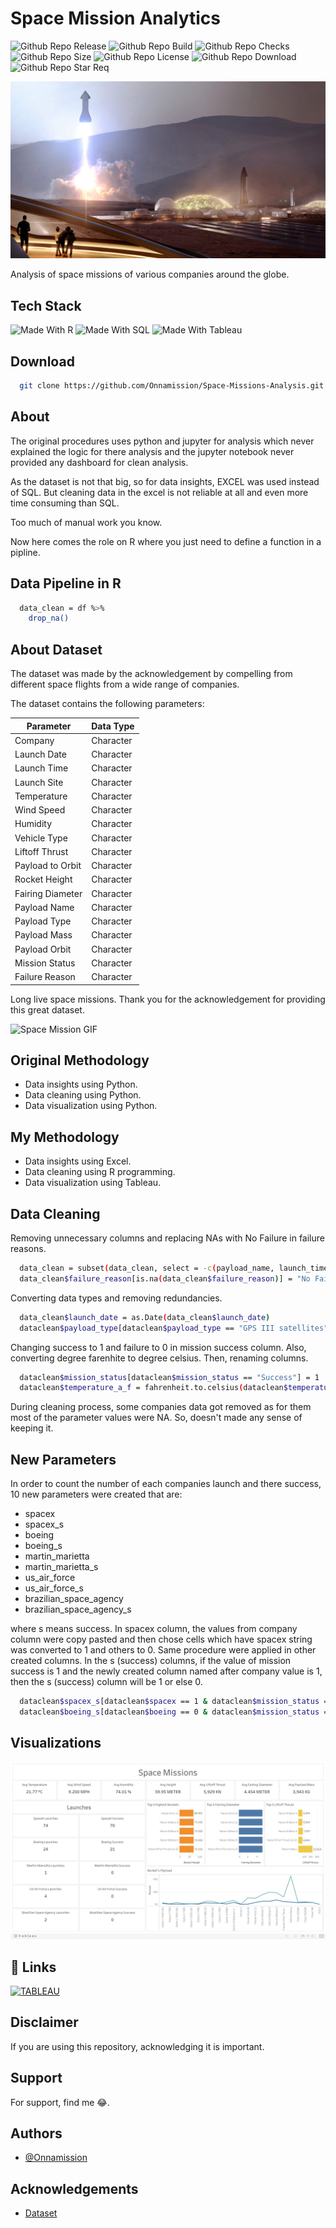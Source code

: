 # Space Mission Analytics

![Github Repo Release](https://img.shields.io/github/release-date/Onnamission/Space-Mission-Analytics)
![Github Repo Build](https://img.shields.io/github/workflow/status/Onnamission/Space-Mission-Analytics/spacemissions)
![Github Repo Checks](https://badgen.net/github/checks/Onnamission/Space-Mission-Analytics/main)
![Github Repo Size](https://img.shields.io/github/repo-size/Onnamission/Space-Mission-Analytics)
![Github Repo License](https://img.shields.io/github/license/Onnamission/Space-Mission-Analytics)
![Github Repo Download](https://img.shields.io/github/downloads/Onnamission/Space-Mission-Analytics/total)
![Github Repo Star Req](https://img.shields.io/badge/%F0%9F%8C%9F-If%20Useful-BC4E99)

![Space Missions](Images/space_missions.jpg)

Analysis of space missions of various companies around the globe.

## Tech Stack

![Made With R](https://img.shields.io/badge/Made%20with-R-red?style=for-the-badge&logo=R)
![Made With SQL](https://img.shields.io/badge/Made%20with-Excel-darkgreen?style=for-the-badge&logo=MICROSOFTEXCEL)
![Made With Tableau](https://img.shields.io/badge/Made%20with-Tableau-orange?style=for-the-badge&logo=Tableau)

## Download

```bash
  git clone https://github.com/Onnamission/Space-Missions-Analysis.git
```

## About

The original procedures uses python and jupyter for analysis which never explained the logic for there analysis and the jupyter notebook never provided any dashboard for clean analysis.

As the dataset is not that big, so for data insights, EXCEL was used instead of SQL. But cleaning data in the excel is not reliable at all and even more time consuming than SQL.

Too much of manual work you know.

Now here comes the role on R where you just need to define a function in a pipline.

## Data Pipeline in R

```bash
  data_clean = df %>%
    drop_na()
```

## About Dataset

The dataset was made by the acknowledgement by compelling from different space flights from a wide range of companies.

The dataset contains the following parameters:

| Parameter             | Data Type                                                                |
| ----------------- | ------------------------------------------------------------------ |
| Company | Character |
| Launch Date | Character |
| Launch Time | Character |
| Launch Site | Character |
| Temperature | Character |
| Wind Speed | Character |
| Humidity | Character |
| Vehicle Type | Character |
| Liftoff Thrust | Character |
| Payload to Orbit | Character |
| Rocket Height | Character |
| Fairing Diameter | Character |
| Payload Name | Character |
| Payload Type | Character |
| Payload Mass | Character |
| Payload Orbit | Character |
| Mission Status | Character |
| Failure Reason | Character |

Long live space missions. Thank you for the acknowledgement for providing this great dataset.

![Space Mission GIF](Images/space_mission.gif)

## Original Methodology
 - Data insights using Python.
 - Data cleaning using Python.
 - Data visualization using Python.
## My Methodology
 - Data insights using Excel.
 - Data cleaning using R programming.
 - Data visualization using Tableau.

## Data Cleaning

Removing unnecessary columns and replacing NAs with No Failure in failure reasons.

```bash
  data_clean = subset(data_clean, select = -c(payload_name, launch_time))
  data_clean$failure_reason[is.na(data_clean$failure_reason)] = "No Failure"
```

Converting data types and removing redundancies.

```bash
  data_clean$launch_date = as.Date(data_clean$launch_date)
  dataclean$payload_type[dataclean$payload_type == "GPS III satellites"] = "Global Positioning System"
```

Changing success to 1 and failure to 0 in mission success column. Also, converting degree farenhite to degree celsius. Then, renaming columns.

```bash
  dataclean$mission_status[dataclean$mission_status == "Success"] = 1
  dataclean$temperature_a_f = fahrenheit.to.celsius(dataclean$temperature_a_f)
```

During cleaning process, some companies data got removed as for them most of the parameter values were NA. So, doesn't made any sense of keeping it.

## New Parameters

In order to count the number of each companies launch and there success, 10 new parameters were created that are:
 - spacex
 - spacex_s
 - boeing
 - boeing_s
 - martin_marietta
 - martin_marietta_s
 - us_air_force
 - us_air_force_s
 - brazilian_space_agency
 - brazilian_space_agency_s

where s means success. In spacex column, the values from company column were copy pasted and then chose cells which have spacex string was converted to 1 and others to 0. Same procedure were applied in other created columns.
In the s (success) columns, if the value of mission success is 1 and the newly created column named after company value is 1, then the s (success) column will be 1 or else 0.

```bash
  dataclean$spacex_s[dataclean$spacex == 1 & dataclean$mission_status == 1] = 1
  dataclean$boeing_s[dataclean$boeing == 0 & dataclean$mission_status == 1] = 0
```

## Visualizations

![Space Missions](space_missions.png)

## 🔗 Links
[![TABLEAU](https://img.shields.io/badge/tableau-0A66C2?style=for-the-badge&logo=tableau&logoColor=white)](https://public.tableau.com/app/profile/aditya.kakde)

## Disclaimer

If you are using this repository, acknowledging it is important.

## Support

For support, find me 😂.

## Authors

- [@Onnamission](https://www.github.com/Onnamission)


## Acknowledgements

 - [Dataset](https://www.kaggle.com/datasets/rosetabares/spacemissionsflightstatus)
